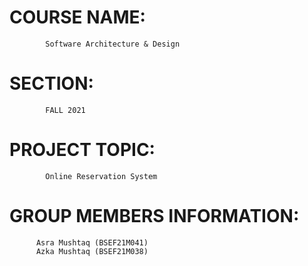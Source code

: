 
# COURSE NAME:
            Software Architecture & Design
# SECTION:
            FALL 2021
# PROJECT TOPIC:
            Online Reservation System
# GROUP MEMBERS INFORMATION:
          Asra Mushtaq (BSEF21M041)
          Azka Mushtaq (BSEF21M038)
          
